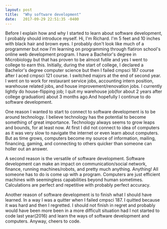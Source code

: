 ```yaml
---
layout: post
title:  "Why software development"
date:   2017-09-29 22:51:35 -0400
---
```




Before I explain how and why I started to learn about software development, I probably should introduce myself. Hi, I'm Richard. I'm 5 feet and 10 inches with black hair and brown eyes. I probably don't look like much of a programmer but now I'm learning on programming through flatiron school's online web development program. I have a Bachelor's degree in Microbiology but that has proven to be almost futile and yes I went to college to earn this. Initially, during the start of college, I declared a Bachelor's degree computer science but then I failed cmpsci 187 course after I aced cmpsci 121 course. I switched majors at the end of second year. I went on to work for restaurant service jobs, accounting intern position, warehouse related jobs, and house improvement/renovation jobs. I currently lightly do house-flipping job; I quit my warehouse job(for about 2 years after college graduation) about 3 months ago.And hopefully I continue to do software development.

One reason I wanted to start to connect to software development is to be around technology. I believe technology has the potential to become something of great importance. Technology always seems to grow leaps and bounds, for at least now. At first I did not connect to idea of computers as it was very slow to navigate the internet or even learn about computers. But as time grows, computers become my source of information, mailing, financing, gaming, and connecting to others quicker than someone can holler out an answer. 

A second reason is the versatile of software development. Software development can make an impact on communication/social network, finance, running machines/robots, and pretty much anything. Anything! All someone has to do is come up with a program. Computers are just efficient machines with seemingless capabilities beyond human sometimes. Calculations are perfect and repetitive with probably perfect accuracy.

Another reason of software development is to finish what I should have learned. In a way I was a quitter when I failed cmpsci 187. I quitted because it was hard and then I regretted. I should not finish in regret and probably would have been more been in a more difficult situation had I not started to code last year(2016) and learn the ways of software development and computers. Anyway, cheers to code.
